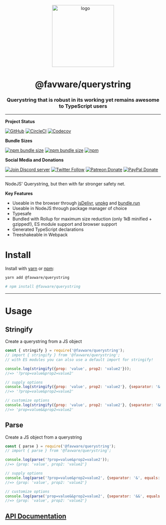 <div align="center">
  <p>
  <a href="https://favware.tech/querystring"><img src="https://storage.googleapis.com/data-sunlight-146313.appspot.com/website-project-icons/querystring.png" height="200" alt="logo"/></a>
  </p>

  <p>
<h1> @favware/querystring</h1>
<h3> Querystring that is robust in its working yet remains awesome to TypeScript users</h3>
  </p>
</div>

---

**Project Status**

[![GitHub](https://img.shields.io/github/license/favware/node-packages?logo=github&style=flat-square)](https://github.com/favware/node-packages/blob/master/LICENSE.md)
[![CircleCI](https://img.shields.io/circleci/build/github/favware/node-packages?logo=circleci&style=flat-square)](https://circleci.com/gh/favware/node-packages/tree/master)
[![Codecov](https://img.shields.io/codecov/c/github/favware/node-packages?logo=codecov&style=flat-square)](https://codecov.io/gh/favware/node-packages)

**Bundle Sizes**

[![npm bundle size](https://img.shields.io/bundlephobia/min/@favware/querystring?label=querystring%20-%20minified&logo=webpack&style=flat-square)](https://bundlephobia.com/result?p=@favware/querystring)
[![npm bundle size](https://img.shields.io/bundlephobia/minzip/@favware/querystring?label=querystring%20-%20minzipped&logo=webpack&style=flat-square)](https://bundlephobia.com/result?p=@favware/querystring)
[![npm](https://img.shields.io/npm/v/@favware/querystring?color=crimson&label=querystring%20version&logo=npm&style=flat-square)](https://www.npmjs.com/package/@favware/querystring)

**Social Media and Donations**

[![Join Discord server](https://img.shields.io/discord/512303595966824458?color=697EC4&label=Join%20Discord%20Server&logo=discord&logoColor=FDFEFE&style=flat-square)](https://favware.tech/redirect/server)
[![Twitter Follow](https://img.shields.io/twitter/follow/favna_?label=Follow%20@Favna_&logo=twitter&colorB=1DA1F2&style=flat-square)](https://twitter.com/Favna_/follow)
[![Patreon Donate](https://img.shields.io/badge/patreon-donate-brightgreen.svg?label=Donate%20with%20Patreon&logo=patreon&colorB=F96854&style=flat-square&link=https://www.patreon.com/bePatron?u=9336537)](https://www.patreon.com/bePatron?u=9336537)
[![PayPal Donate](https://img.shields.io/badge/paypal-donate-brightgreen.svg?label=Donate%20with%20Paypal&logo=paypal&colorB=00457C&style=flat-square&link=https://www.paypal.com/cgi-bin/webscr?cmd=_s-xclick&hosted_button_id=XMAYCF9SDHZ34)](https://www.patreon.com/bePatron?u=9336537)

---

NodeJS' Querystring, but then with far stronger safety net.

**Key Features**
- Useable in the browser through [jsDelivr](https://www.jsdelivr.com/package/npm/@favware/querystring), [unpkg](https://unpkg.com/@favware/querystring) and [bundle.run](https://bundle.run/@favware/querystring@2.0.0)
- Useable in NodeJS through package manager of choice
- Typesafe
- Bundled with Rollup for maximum size reduction (only 1kB minified + gzipped!), ES module support and browser support
- Generated TypeScript declarations
- Treeshakeable in Webpack

# Install

Install with [yarn](https://yarnpkg.com) or [npm](https://www.npmjs.com/):

```sh
yarn add @favware/querystring

# npm install @favware/querystring
```

* * *

# Usage

## Stringify

Create a querystring from a JS object

```js
const { stringify } = require('@favware/querystring');
// import { stringify } from '@favware/querystring';
// with ES modules you can also use a default import for stringify!

console.log(stringify({prop: 'value', prop2: 'value2'}));
//=> '?prop=value&prop2=value2'

// supply options
console.log(stringify({prop: 'value', prop2: 'value2'}, {separator: '&', equals: '=', includeQuestion: true}));
//=> '?prop=value&prop2=value2'

// customize options
console.log(stringify({prop: 'value', prop2: 'value2'}, {separator: '&&', equals: '=', includeQuestion: false}));
//=> 'prop=value&&prop2=value2'
```

## Parse

Create a JS object from a querystring

```js
const { parse } = require('@favware/querystring');
// import { parse } from '@favware/querystring';

console.log(parse('?prop=value&prop2=value2'));
//=> {prop: 'value', prop2: 'value2'}

// supply options
console.log(parse('?prop=value&prop2=value2', {separator: '&', equals: '='}));
//=> {prop: 'value', prop2: 'value2'}

// customize options
console.log(parse('prop=value&&prop2=value2', {separator: '&&', equals: '='}));
//=> {prop: 'value', prop2: 'value2'}
```

## [API Documentation](https://favware.github.io/node-packages/modules/_favware_querystring.html)